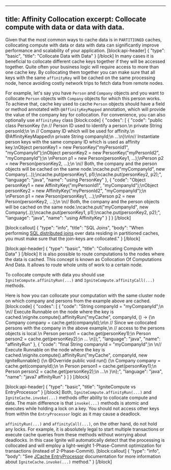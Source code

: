 --------------
title: Affinity Collocation
excerpt: Collocate compute with data or data with data.
--------------

Given that the most common ways to cache data is in `PARTITIONED` caches, collocating compute with data or data with data can significantly improve performance and scalability of your application.
[block:api-header]
{
  "type": "basic",
  "title": "Collocate Data with Data"
}
[/block]
In many cases it is beneficial to collocate different cache keys together if they will be accessed together. Quite often your business logic will require access to more than one cache key. By collocating them together you can make sure that all keys with the same `affinityKey` will be cached on the same processing node, hence avoiding costly network trips to fetch data from remote nodes.

For example, let's say you have `Person` and `Company` objects and you want to collocate `Person` objects with `Company` objects for which this person works. To achieve that, cache key used to cache `Person` objects should have a field or method annotated with `@AffinityKeyMapped` annotation, which will provide the value of the company key for collocation. For convenience, you can also optionally use `AffinityKey` class
[block:code]
{
  "codes": [
    {
      "code": "public class PersonKey {\n    // Person ID used to identify a person.\n    private String personId;\n \n    // Company ID which will be used for affinity.\n    @AffinityKeyMapped\n    private String companyId;\n    ...\n}\n\n// Instantiate person keys with the same company ID which is used as affinity key.\nObject personKey1 = new PersonKey(\"myPersonId1\", \"myCompanyId\");\nObject personKey2 = new PersonKey(\"myPersonId2\", \"myCompanyId\");\n \nPerson p1 = new Person(personKey1, ...);\nPerson p2 = new Person(personKey2, ...);\n \n// Both, the company and the person objects will be cached on the same node.\ncache.put(\"myCompanyId\", new Company(...));\ncache.put(personKey1, p1);\ncache.put(personKey2, p2);",
      "language": "java",
      "name": "using PersonKey"
    },
    {
      "code": "Object personKey1 = new AffinityKey(\"myPersonId1\", \"myCompanyId\");\nObject personKey2 = new AffinityKey(\"myPersonId2\", \"myCompanyId\");\n \nPerson p1 = new Person(personKey1, ...);\nPerson p2 = new Person(personKey2, ...);\n \n// Both, the company and the person objects will be cached on the same node.\ncache.put(\"myCompanyId\", new Company(..));\ncache.put(personKey1, p1);\ncache.put(personKey2, p2);",
      "language": "java",
      "name": "using AffinityKey"
    }
  ]
}
[/block]

[block:callout]
{
  "type": "info",
  "title": "SQL Joins",
  "body": "When performing [SQL distributed joins](/docs/cache-queries#sql-queries) over data residing in partitioned caches, you must make sure that the join-keys are collocated."
}
[/block]

[block:api-header]
{
  "type": "basic",
  "title": "Collocating Compute with Data"
}
[/block]
It is also possible to route computations to the nodes where the data is cached. This concept is known as Collocation Of Computations And Data. It allows to route whole units of work to a certain node. 

To collocate compute with data you should use `IgniteCompute.affinityRun(...)` and `IgniteCompute.affinityCall(...)` methods.

Here is how you can collocate your computation with the same cluster node on which company and persons from the example above are cached.
[block:code]
{
  "codes": [
    {
      "code": "String companyId = \"myCompanyId\";\n \n// Execute Runnable on the node where the key is cached.\nignite.compute().affinityRun(\"myCache\", companyId, () -> {\n  Company company = cache.get(companyId);\n\n  // Since we collocated persons with the company in the above example,\n  // access to the persons objects is local.\n  Person person1 = cache.get(personKey1);\n  Person person2 = cache.get(personKey2);\n  ...  \n});",
      "language": "java",
      "name": "affinityRun"
    },
    {
      "code": "final String companyId = \"myCompanyId\";\n \n// Execute Runnable on the node where the key is cached.\nignite.compute().affinityRun(\"myCache\", companyId, new IgniteRunnable() {\n  @Override public void run() {\n    Company company = cache.get(companyId);\n    \n    Person person1 = cache.get(personKey1);\n    Person person2 = cache.get(personKey2);\n    ...\n  }\n};",
      "language": "java",
      "name": "java7 affinityRun"
    }
  ]
}
[/block]

[block:api-header]
{
  "type": "basic",
  "title": "IgniteCompute vs EntryProcessor"
}
[/block]
Both, `IgniteCompute.affinityRun(...)` and `IgniteCache.invoke(...)` methods offer ability to collocate compute and data. The main difference is that `invoke(...)` methods is atomic and executes while holding a lock on a key. You should not access other keys from within the `EntryProcessor` logic as it may cause a deadlock. 

 `affinityRun(...)` and `affinityCall(...)`, on the other hand, do not hold any locks. For example, it is absolutely legal to start multiple transactions or execute cache queries from these methods without worrying about deadlocks. In this case Ignite will automatically detect that the processing is collocated and will employ a light-weight 1-Phase-Commit optimization for transactions (instead of 2-Phase-Commit).
[block:callout]
{
  "type": "info",
  "body": "See [JCache EntryProcessor](/docs/jcache#entryprocessor) documentation for more information about `IgniteCache.invoke(...)` method."
}
[/block]